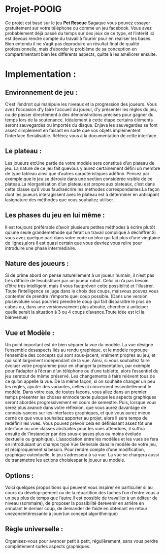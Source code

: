 # Projet-POOIG

Ce projet est basé sur le jeu **Pet Rescue** Sagaque vous pouvez essayer gratuitement sur votre téléphone ou comme un jeu facebook. Vous avez probablement déjà passé du temps sur des jeux de ce type, et l’intérêt ici est devous rendre compte du travail à fournir pour en réaliser les bases. Bien entendu il ne s’agit pas deproduire un résultat final de qualité professionnelle, mais d’aborder le problème de sa conception en compartimentant bien les différents aspects, quitte à les améliorer ensuite.

# Implementation :

## Environnement de jeu :
  C’est l’endroit qui manipule les niveaux et la progression des joueurs. Vous avez l’occasion d’y faire l’accueil du joueur, d’y présenter les règles du jeu, ou de passer directement à des démonstrations précises pour gagner du temps lors de la soutenance. Idéalement à cette étape certains éléments seront sauvegardés ou importés du disque. Enjava les sauvegardes se font assez simplement en faisant en sorte que vos objets implémentent l’interface Serialisable. Référez vous à la documentation de cette interface.

## Le plateau :
   Les joueurs etcUne partie de votre modèle sera constitué d’un plateau de jeu. La nature de ce jeu fait quevous y aurez certainement défini un membre de type tableau ainsi que d’autres caractéristiques àdéfinir. Pensez par exemple que le jeu se déroule dans une section considérée visible de ce plateau.La réorganisation d’un plateau est propre aux plateaux, c’est dans cette classe qu’il vous faudraécrire les méthodes correspondantes.La façon dont les joueurs interagissent avec le plateau est à déterminer en anticipant lasignature des méthodes que vous souhaitez utiliser.

## Les phases du jeu en lui même :
  Il est toujours préférable d’avoir plusieurs petites méthodes à écrire plutôt qu’une seule grandeméthode qui ferait un travail compliqué à déchiffrer.Si vous avez quelque part dans votre code un bloc qui fait plus d’une vingtaine de lignes,alors il est quasi certain que vous devriez vous relire pour introduire une phase intermédiaire.

## Nature des joueurs :
  Si de prime abord on pense naturellement à un joueur humain, il n’est pas très difficile de lesubstituer par un joueur robot. Celui ci n’a pas besoin d’être très intelligent, mais il vous fautprévoir cette possibilité et l’illustrer. Toute l’intelligence se juge dans le choix des coups, maisvous pouvez vous contenter de prendre n’importe quel coup possible. (Dans une version plusévoluée vous pourriez prendre le coup qui fait disparaître le plus de cubes ou, dans une versionvraiment plus aboutie, chercher à anticiper quelle serait la situation à 3 ou 4 coups d’avance.Toute idée est ici la bienvenue)

## Vue et Modèle :
  Un point important est de bien séparer la vue du modèle. La vue désigne l’ensemble desaspects liés au rendu graphique, et le modèle regroupe l’ensemble des concepts qui sont sous-jacent, vraiment propres au jeu, et qui sont largement indépendant de la vue. Ainsi, si vous souhaitez faire évoluer votre programme pour en changer la présentation, par exemple pour l’adapter à l’écran d’un téléphone ou d’une tablette, alors l’essentiel du jeu seratout de même préservé. Les changements à faire relèvent tous de ce qu’on appelle la vue. De la même façon, si on souhaite changer un peu les règles, ajouter des variantes, celles ci concernent essentiellement le modèle. Dans votre cas, de toutes façons, vous allez dans un premier temps présenter les choses enmode texte puisque les aspects graphiques seront abordés progressivement en cours de semestre. Puis, lorsque vous serez plus avancé dans votre réflexion, que vous aurez davantage de connais-sances sur les interfaces graphiques, et que vous aurez mieux cerné ce que vous souhaitez apporter au projet, alors il sera temps de redéfinir les vues. Vous pouvez prévoir cela en définissant assez tôt une interface ou une classes abstraites pour les vues attendues, il suffira ensuite de l’instancier par des sous-classes plus ou moins évoluée (textuelle ou graphique). L’association entre les modèles et les vues se fera en introduisant un champs typé Vue Generale dans le modèle de votre jeu, et réciproquement si besoin. Pour rendre compte d’une modification, graphique outextuelle, le jeu s’adressera à sa vue. La vue se chargera aussi de transmettre les actions choisiespar le joueur au modèle.

## Options :
  Voici quelques propositions qui peuvent vous inspirer en particulier si au cours du dévelop-pement ou de la répartition des taches l’un d’entre vous a un peu plus de temps que l’autre.Il est possible de travailler à un éditeur de niveau (sommaire), de proposer la possibilité derevenir en arrière en annulant le dernier coup, de demander de l’aide en obtenant en retour unezoneintéressante à jouer(un concept algorithmique)

## Règle universelle :
  Organisez-vous pour avancer petit à petit, régulièrement, sans vous perdre complètement surles aspects graphiques.
